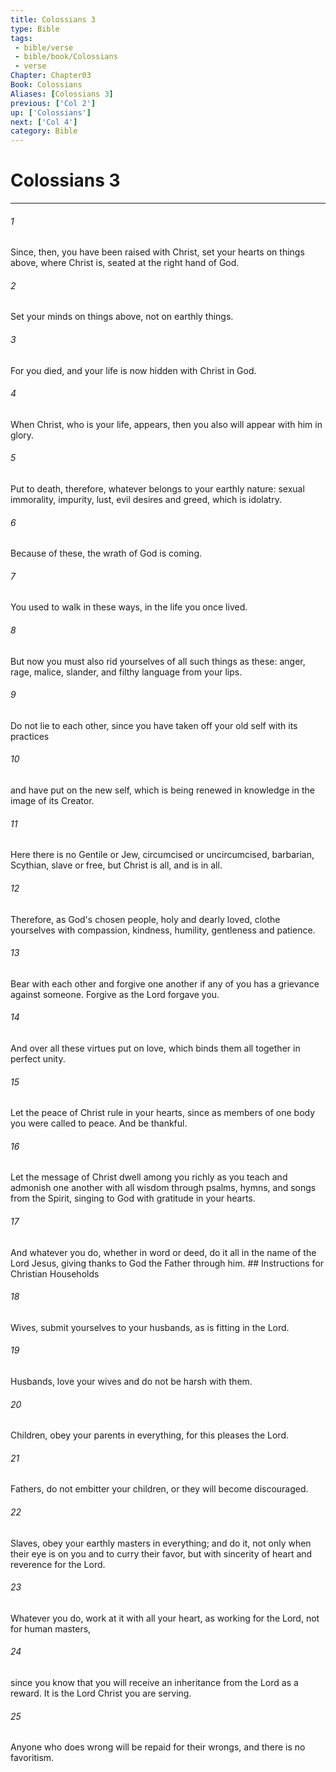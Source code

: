 ```yaml
---
title: Colossians 3
type: Bible
tags:
 - bible/verse
 - bible/book/Colossians
 - verse
Chapter: Chapter03
Book: Colossians
Aliases: [Colossians 3]
previous: ['Col 2']
up: ['Colossians']
next: ['Col 4']
category: Bible
---
```

# Colossians 3

***


###### 1 
Since, then, you have been raised with Christ, set your hearts on things above, where Christ is, seated at the right hand of God. 

###### 2 
Set your minds on things above, not on earthly things. 

###### 3 
For you died, and your life is now hidden with Christ in God. 

###### 4 
When Christ, who is your life, appears, then you also will appear with him in glory. 

###### 5 
Put to death, therefore, whatever belongs to your earthly nature: sexual immorality, impurity, lust, evil desires and greed, which is idolatry. 

###### 6 
Because of these, the wrath of God is coming. 

###### 7 
You used to walk in these ways, in the life you once lived. 

###### 8 
But now you must also rid yourselves of all such things as these: anger, rage, malice, slander, and filthy language from your lips. 

###### 9 
Do not lie to each other, since you have taken off your old self with its practices 

###### 10 
and have put on the new self, which is being renewed in knowledge in the image of its Creator. 

###### 11 
Here there is no Gentile or Jew, circumcised or uncircumcised, barbarian, Scythian, slave or free, but Christ is all, and is in all. 

###### 12 
Therefore, as God's chosen people, holy and dearly loved, clothe yourselves with compassion, kindness, humility, gentleness and patience. 

###### 13 
Bear with each other and forgive one another if any of you has a grievance against someone. Forgive as the Lord forgave you. 

###### 14 
And over all these virtues put on love, which binds them all together in perfect unity. 

###### 15 
Let the peace of Christ rule in your hearts, since as members of one body you were called to peace. And be thankful. 

###### 16 
Let the message of Christ dwell among you richly as you teach and admonish one another with all wisdom through psalms, hymns, and songs from the Spirit, singing to God with gratitude in your hearts. 

###### 17 
And whatever you do, whether in word or deed, do it all in the name of the Lord Jesus, giving thanks to God the Father through him. ## Instructions for Christian Households 

###### 18 
Wives, submit yourselves to your husbands, as is fitting in the Lord. 

###### 19 
Husbands, love your wives and do not be harsh with them. 

###### 20 
Children, obey your parents in everything, for this pleases the Lord. 

###### 21 
Fathers, do not embitter your children, or they will become discouraged. 

###### 22 
Slaves, obey your earthly masters in everything; and do it, not only when their eye is on you and to curry their favor, but with sincerity of heart and reverence for the Lord. 

###### 23 
Whatever you do, work at it with all your heart, as working for the Lord, not for human masters, 

###### 24 
since you know that you will receive an inheritance from the Lord as a reward. It is the Lord Christ you are serving. 

###### 25 
Anyone who does wrong will be repaid for their wrongs, and there is no favoritism. 
